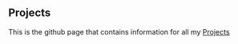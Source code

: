 ## Projects

This is the github page that contains information for all my [Projects](https://www.rkustas.github.io)  

